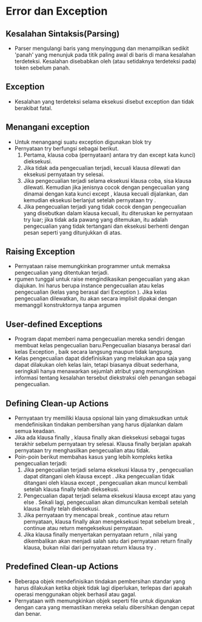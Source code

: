 # Error dan Exception

## Kesalahan Sintaksis(Parsing)
* Parser mengulangi baris yang menyinggung dan menampilkan sedikit 'panah' yang menunjuk pada titik paling awal di baris di mana kesalahan terdeteksi. Kesalahan disebabkan oleh (atau setidaknya terdeteksi pada) token sebelum panah.

## Exception
* Kesalahan yang terdeteksi selama eksekusi disebut exception dan tidak berakibat fatal.

## Menangani exception
* Untuk menangangi suatu exception digunakan blok try
* Pernyataan try berfungsi sebagai berikut.
	1. Pertama, klausa coba (pernyataan) antara try dan except kata kunci) dieksekusi.
	2. Jika tidak ada pengecualian terjadi, kecuali klausa dilewati dan eksekusi pernyataan try selesai.
	3. Jika pengecualian terjadi selama eksekusi klausa coba, sisa klausa dilewati. Kemudian jika jenisnya cocok dengan pengecualian yang dinamai dengan kata kunci except , klausa kecuali dijalankan, dan kemudian eksekusi berlanjut setelah pernyataan try .
	4. Jika pengecualian terjadi yang tidak cocok dengan pengecualian yang disebutkan dalam klausa kecuali, itu diteruskan ke pernyataan try luar; jika tidak ada pawang yang ditemukan, itu adalah pengecualian yang tidak tertangani dan eksekusi berhenti dengan pesan seperti yang ditunjukkan di atas.

## Raising Exception
* Pernyataan raise memungkinkan programmer untuk memaksa pengecualian yang ditentukan terjadi.
* rgumen tunggal untuk raise mengindikasikan pengecualian yang akan diajukan. Ini harus berupa instance pengecualian atau kelas pengecualian (kelas yang berasal dari Exception ). Jika kelas pengecualian dilewatkan, itu akan secara implisit dipakai dengan memanggil konstruktornya tanpa argumen

## User-defined Exceptions
* Program dapat memberi nama pengecualian mereka sendiri dengan membuat kelas pengecualian baru.Pengecualian biasanya berasal dari kelas Exception , baik secara langsung maupun tidak langsung.
* Kelas pengecualian dapat didefinisikan yang melakukan apa saja yang dapat dilakukan oleh kelas lain, tetapi biasanya dibuat sederhana, seringkali hanya menawarkan sejumlah atribut yang memungkinkan informasi tentang kesalahan tersebut diekstraksi oleh penangan sebagai pengecualian. 

## Defining Clean-up Actions
* Pernyataan try memiliki klausa opsional lain yang dimaksudkan untuk mendefinisikan tindakan pembersihan yang harus dijalankan dalam semua keadaan.
* Jika ada klausa finally , klausa finally akan dieksekusi sebagai tugas terakhir sebelum pernyataan try selesai. Klausa finally berjalan apakah pernyataan try menghasilkan pengecualian atau tidak.
* Poin-poin berikut membahas kasus yang lebih kompleks ketika pengecualian terjadi:
	1. Jika pengecualian terjadi selama eksekusi klausa try , pengecualian dapat ditangani oleh klausa except . Jika pengecualian tidak ditangani oleh klausa except , pengecualian akan muncul kembali setelah klausa finally telah dieksekusi.
	2. Pengecualian dapat terjadi selama eksekusi klausa except atau yang else . Sekali lagi, pengecualian akan dimunculkan kembali setelah klausa finally telah dieksekusi.
	3. Jika pernyataan try mencapai break , continue atau return pernyataan, klausa finally akan mengeksekusi tepat sebelum break , continue atau return mengeksekusi pernyataan.
	4. Jika klausa finally menyertakan pernyataan return , nilai yang dikembalikan akan menjadi salah satu dari pernyataan return finally klausa, bukan nilai dari pernyataan return klausa try .

## Predefined Clean-up Actions
* Beberapa objek mendefinisikan tindakan pembersihan standar yang harus dilakukan ketika objek tidak lagi diperlukan, terlepas dari apakah operasi menggunakan objek berhasil atau gagal.
* Pernyataan with memungkinkan objek seperti file untuk digunakan dengan cara yang memastikan mereka selalu dibersihkan dengan cepat dan benar.